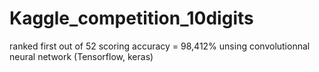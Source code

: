 # Kaggle_competition_10digits
ranked first out of 52 scoring accuracy = 98,412% unsing convolutionnal neural network (Tensorflow, keras)
